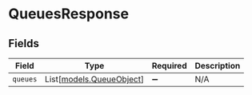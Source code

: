 # QueuesResponse


## Fields

| Field                                                | Type                                                 | Required                                             | Description                                          |
| ---------------------------------------------------- | ---------------------------------------------------- | ---------------------------------------------------- | ---------------------------------------------------- |
| `queues`                                             | List[[models.QueueObject](../models/queueobject.md)] | :heavy_minus_sign:                                   | N/A                                                  |